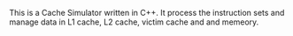 This is a Cache Simulator written in C++. It process the instruction sets and manage data in L1 cache, L2 cache, victim cache and and memeory.

